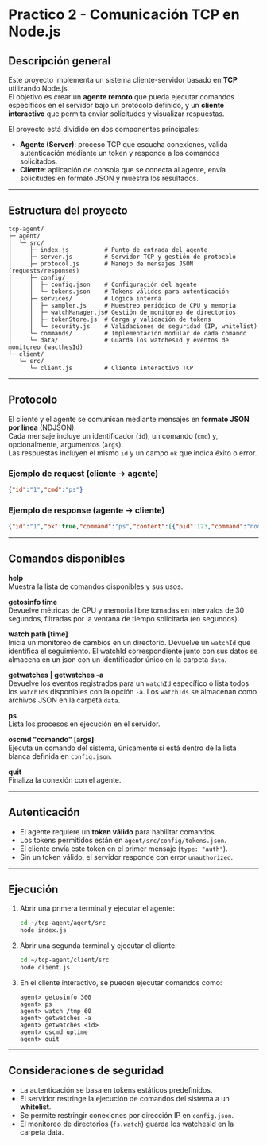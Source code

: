 # Practico 2 - Comunicación TCP en Node.js

## Descripción general

Este proyecto implementa un sistema cliente-servidor basado en **TCP** utilizando Node.js.  
El objetivo es crear un **agente remoto** que pueda ejecutar comandos específicos en el servidor bajo un protocolo definido, y un **cliente interactivo** que permita enviar solicitudes y visualizar respuestas.

El proyecto está dividido en dos componentes principales:

- **Agente (Server)**: proceso TCP que escucha conexiones, valida autenticación mediante un token y responde a los comandos solicitados.
- **Cliente**: aplicación de consola que se conecta al agente, envía solicitudes en formato JSON y muestra los resultados.

---

## Estructura del proyecto

```
tcp-agent/
├─ agent/
│  └─ src/
│     ├─ index.js          # Punto de entrada del agente
│     ├─ server.js         # Servidor TCP y gestión de protocolo
│     ├─ protocol.js       # Manejo de mensajes JSON (requests/responses)
│     ├─ config/
│     │  ├─ config.json    # Configuración del agente
│     │  └─ tokens.json    # Tokens válidos para autenticación
│     ├─ services/         # Lógica interna
│     │  ├─ sampler.js     # Muestreo periódico de CPU y memoria
│     │  ├─ watchManager.js# Gestión de monitoreo de directorios
│     │  ├─ tokenStore.js  # Carga y validación de tokens
│     │  └─ security.js    # Validaciones de seguridad (IP, whitelist)
│     └─ commands/         # Implementación modular de cada comando
│     └─ data/             # Guarda los watchesId y eventos de monitoreo (wacthesId)
└─ client/
   └─ src/
      └─ client.js         # Cliente interactivo TCP
```

---

## Protocolo

El cliente y el agente se comunican mediante mensajes en **formato JSON por línea** (NDJSON).  
Cada mensaje incluye un identificador (`id`), un comando (`cmd`) y, opcionalmente, argumentos (`args`).  
Las respuestas incluyen el mismo `id` y un campo `ok` que indica éxito o error.

### Ejemplo de request (cliente → agente)
```json
{"id":"1","cmd":"ps"}
```

### Ejemplo de response (agente → cliente)
```json
{"id":"1","ok":true,"command":"ps","content":[{"pid":123,"command":"node","cpu":0.0,"mem":0.1}]}
```

---

## Comandos disponibles

**help**  
Muestra la lista de comandos disponibles y sus usos.

**getosinfo time**  
Devuelve métricas de CPU y memoria libre tomadas en intervalos de 30 segundos, filtradas por la ventana de tiempo solicitada (en segundos).

**watch path [time]**  
Inicia un monitoreo de cambios en un directorio. Devuelve un `watchId` que identifica el seguimiento. El watchId correspondiente junto con sus datos se almacena en un json con un identificador único en la carpeta `data`.

**getwatches <watchId> | getwatches -a**  
Devuelve los eventos registrados para un `watchId` específico o lista todos los `watchIds` disponibles con la opción `-a`. Los `watchIds` se almacenan como archivos JSON en la carpeta `data`.

**ps**  
Lista los procesos en ejecución en el servidor.

**oscmd "comando" [args]**  
Ejecuta un comando del sistema, únicamente si está dentro de la lista blanca definida en `config.json`.

**quit**  
Finaliza la conexión con el agente.

---

## Autenticación

- El agente requiere un **token válido** para habilitar comandos.
- Los tokens permitidos están en `agent/src/config/tokens.json`.
- El cliente envía este token en el primer mensaje (`type: "auth"`).
- Sin un token válido, el servidor responde con error `unauthorized`.

---

## Ejecución

1. Abrir una primera terminal y ejecutar el agente:
   ```bash
   cd ~/tcp-agent/agent/src
   node index.js
   ```

2. Abrir una segunda terminal y ejecutar el cliente:
   ```bash
   cd ~/tcp-agent/client/src
   node client.js
   ```

3. En el cliente interactivo, se pueden ejecutar comandos como:
   ```
   agent> getosinfo 300
   agent> ps
   agent> watch /tmp 60
   agent> getwatches -a
   agent> getwatches <id>
   agent> oscmd uptime
   agent> quit
   ```

---

## Consideraciones de seguridad

- La autenticación se basa en tokens estáticos predefinidos.
- El servidor restringe la ejecución de comandos del sistema a un **whitelist**.
- Se permite restringir conexiones por dirección IP en `config.json`.
- El monitoreo de directorios (`fs.watch`) guarda los watchesId en la carpeta data.